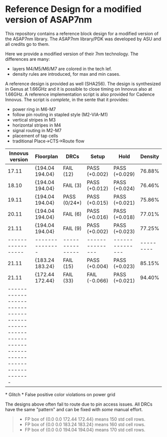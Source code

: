 # Reference Design for a modified version of ASAP7nm 
This repository contains a reference block design for a modified version of the ASAP7nm library. The ASAP7nm library/PDK was developed by ASU and all credits go to them. 

Here we provide a modified version of their 7nm technology. The differences are many:
* layers M4/M5/M6/M7 are colored in the tech lef.
* density rules are introduced, for max and min cases.


A reference design is provided as well (SHA256). The design is synthesized in Genus at 1.66GHz and it is possible to close timing on Innovus also at 1.66GHz.
A reference implementation script is also provided for Cadence Innovus. The script is *complete*, in the sente that it provides:
* power ring in M6-M7
* follow pin routing in stapled style (M2-VIA-M1)
* vertical stripes in M3
* horizontal stripes in M4
* signal routing in M2-M7
* placement of tap cells
* traditional Place->CTS->Route flow


| Innovus version | Floorplan     | DRCs          | Setup         | Hold          | Density |
|-----------------|---------------|---------------|---------------|---------------|---------|
| 17.11 |         {194.04 194.04} | FAIL (12)     | PASS (+0.002) | PASS (+0.029) | 76.88%  |
| 18.10 | 	  {194.04 194.04} | FAIL (3)      | PASS (+0.012) | PASS (+0.024) | 76.46%  |
| 19.11 |	  {194.04 194.04} | PASS (0/24\*) | PASS (+0.015) | PASS (+0.021) | 75.86%  | 
| 20.11 |	  {194.04 194.04} | FAIL (6)      | PASS (+0.016) | PASS (+0.018) | 77.01%  | 
| 21.11 | 	  {194.04 194.04} | FAIL (9)      | PASS (+0.002) | PASS (+0.023) | 77.25%  | 
|-----------------|---------------|---------------|---------------|---------------|---------|
| 21.11 | 	  {183.24 183.24} | FAIL (15)     | PASS (+0.004) | PASS (+0.023) | 85.15%  |
| 21.11 | 	  {172.44 172.44} | FAIL (33)     | FAIL (-0.066) | PASS (+0.021) | 94.40%  |
|-------------------------------------------------------------------------------------------|



\* Glitch
\* False positive color violations on power grid

The designs above often fail to route due to pin access issues. All DRCs have the same "pattern" and can be fixed with *some* manual effort.


> - FP box of {0.0 0.0 172.44 172.44} means 150 std cell rows.
> - FP box of {0.0 0.0 183.24 183.24} means 160 std cell rows.
> - FP box of {0.0 0.0 194.04 194.04} means 170 std cell rows.
